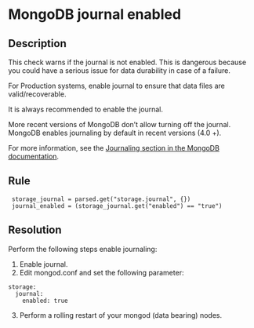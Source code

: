 # MongoDB journal enabled

## Description
This check warns if the journal is not enabled. 
This is dangerous because you could have a serious issue for data durability in case of a failure.


For Production systems, enable journal to ensure that data files are valid/recoverable.

It is always recommended to enable the journal. 

More recent versions of MongoDB don’t allow turning off the journal. 
MongoDB enables journaling by default in recent versions (4.0 +).

For more information, see the [Journaling section in the MongoDB documentation](https://docs.mongodb.com/manual/core/journaling/).



## Rule
```
 storage_journal = parsed.get("storage.journal", {})
 journal_enabled = (storage_journal.get("enabled") == "true")
```


## Resolution

Perform the following steps enable journaling:

1. Enable journal. 
2. Edit mongod.conf and set the following parameter:
```
storage:
  journal:
	enabled: true
```
3. Perform a rolling restart of your mongod (data bearing) nodes.
